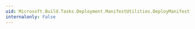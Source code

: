 ```yaml
---
uid: Microsoft.Build.Tasks.Deployment.ManifestUtilities.DeployManifest.UpdateUnit
internalonly: False
---
```

